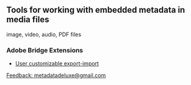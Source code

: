 ## Tools for working with embedded metadata in media files
image, video, audio, PDF files

### Adobe Bridge Extensions
- [User customizable export-import](/adobe_bridge_custom_export-import.md)


[Feedback: metadatadeluxe@gmail.com](mailto:metadatadeluxe@gmail.com)
